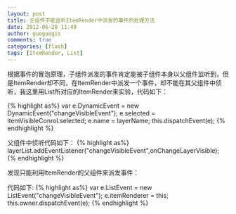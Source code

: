 ```yaml
---
layout: post
title: 主组件不能监听ItemRender中派发的事件的处理方法
date: 2012-06-28 11:49
author: guoguogis
comments: true
categories: [flash]
tags: [ItemRender, List]
---
```

根据事件的冒泡原理，子组件派发的事件肯定能被子组件本身以父组件监听到，但是ItemRender却不同，在ItemRender中派发一个事件，却不能在其父组件中侦听，我这里用List所对应的ItemRender来实验，代码如下：

{% highlight as%}
var e:DynamicEvent = new DynamicEvent("changeVisibleEvent");
e.selected = itemVisibleConrol.selected;
e.name = layerName;
this.dispatchEvent(e);
{% endhighlight %}

父组件中侦听代码如下：
{% highlight as%}
layerList.addEventListener("changeVisibleEvent",onChangeLayerVisible);
{% endhighlight %}

发现只能利用ItemRender的父组件来派发事件：

代码如下:
{% highlight as%}
var e:ListEvent = new ListEvent("changeVisibleEvent");
e.itemRenderer = this;
this.owner.dispatchEvent(e);
{% endhighlight %}